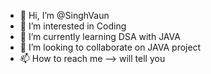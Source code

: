 - 👋 Hi, I’m @SinghVaun
- 👀 I’m interested in Coding
- 🌱 I’m currently learning DSA with JAVA
- 💞️ I’m looking to collaborate on JAVA project
- 📫 How to reach me --> will tell you

<!---
SinghVaun/SinghVaun is a ✨ special ✨ repository because its `README.md` (this file) appears on your GitHub profile.
You can click the Preview link to take a look at your changes.
--->
